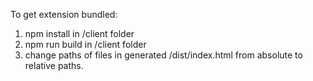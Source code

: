 To get extension bundled:
1) npm install in /client folder
2) npm run build in /client folder
3) change paths of files in generated /dist/index.html from absolute to relative paths. 
